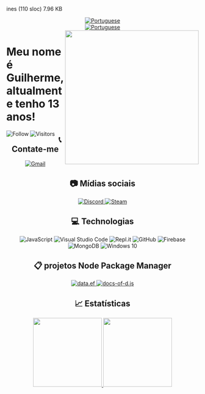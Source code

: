 ines (110 sloc)  7.96 KB
   
<div align="center">
    <a href="https://github.com/Belzinhu/Belzinhu/blob/main/README.md" alt="English">
        <img alt="Portuguese" src="https://img.shields.io/static/v1?style=for-the-badge&label=Lang&message=English&color=555555">
    </a>
</div>
<div align="center">
    <a href="https://github.com/Belzinhu/Belzinhu/blob/main/README.md" alt="Portuguese">
        <img alt="Portuguese" src="https://img.shields.io/static/v1?style=for-the-badge&label=Traduzir%20para&message=Portugues&color=555555">
    </a>
</div>

<img align="right" src="https://cdn.discordapp.com/attachments/880119123525402634/918547446601240758/094.png" style="width:350px; height:350px; border: 50px; max-width:100%;">


# Meu nome é Guilherme, altualmente tenho 13 anos!


<p align="left">
    <div align="center">
        <a href="https://github.com/Belzinhu?tab=followers">
            <img align="left" alt="Follow" src="https://img.shields.io/github/followers/Belzinhu?style=flat&amp;logo=github&amp;label=Followers&amp;color=2D76BF">
            <img align="left" alt="Visitors" src="https://komarev.com/ghpvc/?username=Belzinhu">
        </a>
    </div>
</p>

<div align="center">
    <h2>📞 Contate-me</h2>
</div>
<p align="center">
    <a href="mailto:guilhermedomingos2sanson@gmail.com">
        <img alt="Gmail" src="https://img.shields.io/static/v1?style=flat-square&logo=gmail&label=Gmail&message=guilhermedomingos2sanson@gmail.com&color=9E938E">
    </a>
</p>

<div align="center">
    <h2>📷 Mídias sociais</h2>
</div>
<p align="center">
    <a href="https://discord.com/users/867827570275254313">
        <img alt="Discord" src="https://img.shields.io/badge/Belzinhu%8395-%237289DA.svg?style=for-the-badge&logo=discord&logoColor=white"/>
    </a>
    <a href="https://steamcommunity.com/profiles/76561199095263664">
        <img alt="Steam" src="https://img.shields.io/badge/Belzinhu-%231DA1F2.svg?style=for-the-badge&logo=Steam&logoColor=white"/>
    </a>
</p>

<div align="center">
    <h2>💻 Technologias</h2>
</div>
    <p align="center">
        <img alt="JavaScript" src="https://img.shields.io/badge/javascript-%23323330.svg?style=for-the-badge&logo=javascript&logoColor=%23F7DF1E"/>
        <img alt="Visual Studio Code" src="https://img.shields.io/badge/VisualStudioCode-0078d7.svg?style=for-the-badge&logo=visual-studio-code&logoColor=white"/>
        <img alt="Repl.it" src="https://img.shields.io/badge/Repl.it-%230D101E.svg?style=for-the-badge&logo=Repl.it&logoColor=white"/>
        <img alt="GitHub" src="https://img.shields.io/badge/github-%23121011.svg?style=for-the-badge&logo=github&logoColor=white"/>
        <img alt="Firebase" src="https://img.shields.io/badge/firebase-%23039BE5.svg?style=for-the-badge&logo=firebase"/>
        <img alt="MongoDB" src ="https://img.shields.io/badge/MongoDB-%234ea94b.svg?style=for-the-badge&logo=mongodb&logoColor=white"/>
        <img alt="Windows 10" src="https://img.shields.io/badge/Windows-0078D6?style=for-the-badge&logo=windows&logoColor=white" />
</p>


<div align="center">
    <h2>📋 projetos Node Package Manager </h2>
    <p align="center">
    <a href="https://www.npmjs.com/package/data.ef">
      <img alt="data.ef" src="https://img.shields.io/static/v1?label=NPM&message=data.ef&color=ff69b4?style=for-the-badge&logo=npm">
      </a>
     <a href="https://www.npmjs.com/package/docs-of-d.js">
      <img alt="docs-of-d.js" src="https://img.shields.io/static/v1?label=NPM&message=docs-of-d.js&color=ff69b4?style=for-the-badge&logo=npm">    
    </a>
</div>

<div align="center">
    <h2>📈 Estatísticas</h2>
</div>

<div align="center">
  <a href="https://github.com/Belzinhu/">
    <img height="180em" src="https://github-readme-stats.vercel.app/api?username=Belzinhu&show_icons=true&theme=react&line_height=27&title_color=fffff1&bg_color=DEG,9E938E,D7D2D0" style="max-width:100%;">
    <img height="180em" src="https://github-readme-stats.vercel.app/api/top-langs/?username=Belzinhu&layout=compact&langs_count=7&show_icons=true&theme=react&line_height=27&title_color=fffff1&bg_color=DEG,9E938E,D7D2D0" style="max-width:100%;">
  </a>
</div>
